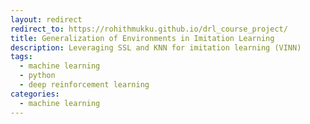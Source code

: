 ```yaml
---
layout: redirect
redirect_to: https://rohithmukku.github.io/drl_course_project/
title: Generalization of Environments in Imitation Learning
description: Leveraging SSL and KNN for imitation learning (VINN)
tags:
  - machine learning
  - python
  - deep reinforcement learning
categories:
  - machine learning
---
```

